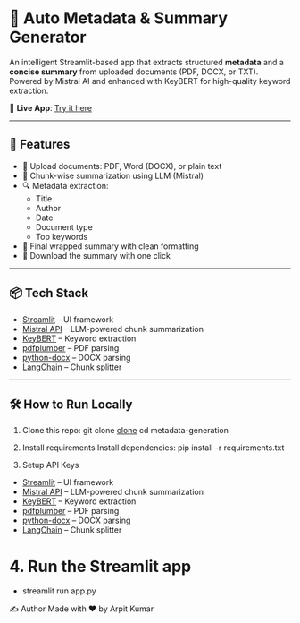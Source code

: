 # 📄 Auto Metadata & Summary Generator

An intelligent Streamlit-based app that extracts structured **metadata** and a **concise summary** from uploaded documents (PDF, DOCX, or TXT). Powered by Mistral AI and enhanced with KeyBERT for high-quality keyword extraction.

🔗 **Live App**: [Try it here](https://metadata-generation-ebtysf3m28gnrrusfqvwak.streamlit.app/)

---

## 🚀 Features

- 📂 Upload documents: PDF, Word (DOCX), or plain text
- 🧠 Chunk-wise summarization using LLM (Mistral)
- 🔍 Metadata extraction:
  - Title
  - Author
  - Date
  - Document type
  - Top keywords
- 📝 Final wrapped summary with clean formatting
- 💾 Download the summary with one click

---

## 📦 Tech Stack

- [Streamlit](https://streamlit.io) – UI framework
- [Mistral API](https://mistral.ai) – LLM-powered chunk summarization
- [KeyBERT](https://github.com/MaartenGr/KeyBERT) – Keyword extraction
- [pdfplumber](https://github.com/jsvine/pdfplumber) – PDF parsing
- [python-docx](https://github.com/python-openxml/python-docx) – DOCX parsing
- [LangChain](https://www.langchain.com/) – Chunk splitter

---

## 🛠️ How to Run Locally

1. Clone this repo:
git clone [clone](https://github.com/arpit26552/metadata-generation.git)
cd metadata-generation

2. Install requirements
Install dependencies: pip install -r requirements.txt

3. Setup API Keys
  - [Streamlit](https://streamlit.io) – UI framework
  - [Mistral API](https://mistral.ai) – LLM-powered chunk summarization
  - [KeyBERT](https://github.com/MaartenGr/KeyBERT) – Keyword extraction
  - [pdfplumber](https://github.com/jsvine/pdfplumber) – PDF parsing
  - [python-docx](https://github.com/python-openxml/python-docx) – DOCX parsing
  - [LangChain](https://www.langchain.com/) – Chunk splitter

# 4. Run the Streamlit app
  - streamlit run app.py

✍️ Author
Made with ❤️ by Arpit Kumar
